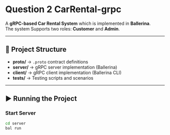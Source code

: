 # Question 2 CarRental-grpc
A **gRPC-based Car Rental System** which is implemented in **Ballerina**.  
The system Supports two roles: **Customer** and **Admin**.

---

## 📂 Project Structure
- **proto/** → `.proto` contract definitions
- **server/** → gRPC server implementation (Ballerina)
- **client/** → gRPC client implementation (Ballerina CLI)
- **tests/** → Testing scripts and scenarios

---

## ▶️ Running the Project

### Start Server
```bash
cd server
bal run
